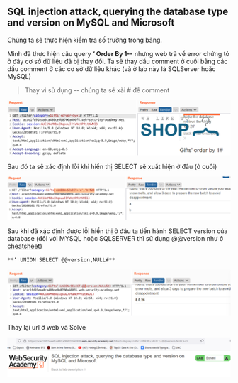## SQL injection attack, querying the database type and version on MySQL and Microsoft

Chúng ta sẽ thực hiện kiểm tra số trường trong bảng.

Mình đã thực hiện câu query **‘ Order By 1--** nhưng web trả về error chứng tỏ ở đây cơ sở dữ liệu đã bị thay đổi. Ta sẽ thay dấu comment ở cuối bằng các dấu comment ở các cơ sở dữ liệu khác (và ở lab này là SQLServer hoặc MySQL)

> Thay vì sử dụng -- chúng ta sẽ xài # để comment

![](/imgs/SQL-Injection/18.png?raw=true)

Sau đó ta sẽ xác định lỗi khi hiển thị SELECT sẽ xuất hiện ở đâu (ở cuối)

![](imgs/19.png?raw=true)

Sau khi đã xác định được lỗi hiển thị ở đâu ta tiến hành SELECT version của database (đối với MYSQL hoặc SQLSERVER thì sử dụng @@version như ở [cheatsheet](https://portswigger.net/web-security/sql-injection/cheat-sheet))

```markdown
**‘ UNION SELECT @@version,NULL#**
```

![](/imgs/SQL-Injection/20.png?raw=true)

Thay lại url ở web và Solve

![](/imgs/SQL-Injection/21.png?raw=true)





